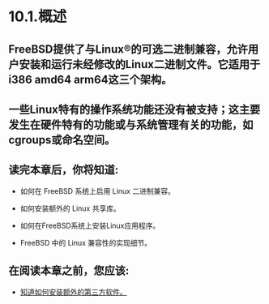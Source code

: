 # 10.1.概述

## FreeBSD提供了与Linux®的可选二进制兼容，允许用户安装和运行未经修改的Linux二进制文件。它适用于 i386 amd64 arm64这三个架构。
## 一些Linux特有的操作系统功能还没有被支持；这主要发生在硬件特有的功能或与系统管理有关的功能，如cgroups或命名空间。

## 读完本章后，你将知道:

+ 如何在 FreeBSD 系统上启用 Linux 二进制兼容。

+ 如何安装额外的 Linux 共享库。

+ 如何在FreeBSD系统上安装Linux应用程序。

+ FreeBSD 中的 Linux 兼容性的实现细节。

## 在阅读本章之前，您应该:

+ [知道如何安装额外的第三方软件。](#)
